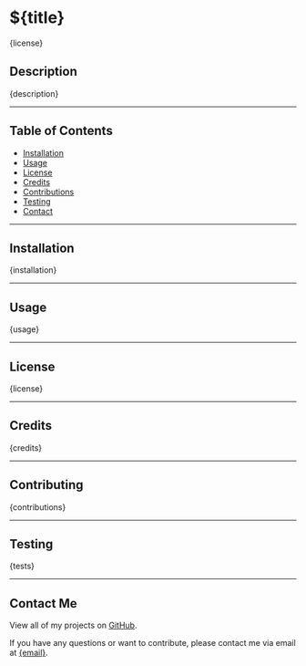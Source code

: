 # ${title}
{license}



## Description
{description}

---


## Table of Contents
* [Installation](#installation)
* [Usage](#usage)
* [License](#license)
* [Credits](#credits)
* [Contributions](#contributions)
* [Testing](#testing)
* [Contact](#contact-me)
---


## Installation 
{installation}

---


## Usage
{usage}

---


<!-- --- figure out features --- -->
## License
{license}

---


## Credits
{credits}

---


## Contributing
{contributions}

---


## Testing
{tests}

---


## Contact Me
View all of my projects on [GitHub](https://github.com/{github}).

If you have any questions or want to contribute, please contact me via email at [{email}](mailto:{email}).



